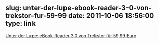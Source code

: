 slug: unter-der-lupe-ebook-reader-3-0-von-trekstor-fur-59-99
date: 2011-10-06 18:56:00
type: link
---

[Unter der Lupe: eBook-Reader 3.0 von Trekstor für 59,99 Euro](http://www.teltarif.de/ebook-reader-3-0-trekstor-weltbild-hugendubel-test/news/44205.html)
